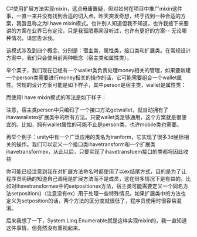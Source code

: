 
C#使用扩展方法实现mixin，这点毋庸置疑，但对如何在项目中推广mixin这件事，一直一来并没有找到合适的切入点。昨天突发奇想，终于找到一种合适的方案，我暂且称之为I have mixin模式。也许别人知道但我不知道，也许我接下来要讲的方案在业界已有定论，只是我孤陋寡闻没听过，也许有更好的方案-- 无论哪种情况，请您告诉我。

该模式涉及到四个概念，分别是：宿主类，属性类，接口类和扩展类。在常规设计方案中，我们只会使用前两种概念（宿主类和属性类）。

举个栗子，我们现在已经有一个wallet类负责处理money相关的管理，如果要新建一个person类需要进行money相关的操作的话，它可能需要组合一个wallet属性。常规的设计方案可能是如下样子，其中person是宿主类，wallet是属性类：

而使用I have mixin模式的写法是如下样子：

注意，宿主类person中只编码了一个接口方法getwallet，就自动拥有了ihavawalletex扩展类中的所有方法。只要wallet类足够通用，这个方案就是很便宜的。比如，拥有wallet属性的可能不止是person类，也许mobile类也需要。

再举个例子：unity中有一个广泛应用的类名为tranform，它实现了很多3d坐标相关的操作。我们可以定义一个接口类ihavetransform和一个扩展类ihavetransformex，从此以后，只要实现了ihavetransfoem接口的类都将因此收益

你可能已经注意到我在对扩展方法命名时都使用了以ex结尾方式，目的是为了让程序员明确的知道自己调用是扩展方法而不是成员，这在很多情况下是有益的。比如对ihavetransformex中的setpositionex方法，宿主类可能需要定义一个同名方法setposition()（注意没有ex）用于处理一些特殊情况。如果扩展类中的方法也定义为setposition的话，两个方法的区分度就很低了，程序员使用时很容易混淆。

后来我想了一下，System.Linq.Enumerable就是这样实现mixin的，我一直知道这件事情，但竟然没有重视起来。

